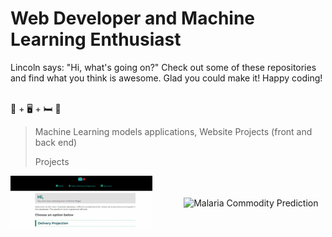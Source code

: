 # Web Developer and Machine Learning Enthusiast

<!--![Tiprock network](https://github.com/tiprock-network/tiprock-network/blob/main/codecycle.png?raw=true)-->
<p>Lincoln says: "Hi, what's going on?" Check out some of these repositories and find what you think is awesome. Glad you could make it! Happy coding!</p>
<br>
🍝 + 🖥️ + 🛏️  🔄
<br>

> Machine Learning models applications, Website Projects (front and back end)
>
> Projects

<div style="display: flex; align-items: center; justify-content: space-between;">
  <div style="flex-basis: 45%; margin-right: 5px;">
    <img src="https://github.com/tiprock-network/Intelligent-Antenatal-Care-Assistant-/blob/master/deliverysystem2.gif?raw=true" alt="Intelligent Maternal Assistant" width="300">
  </div>
  <div style="flex-basis: 45%; margin-left: 5px;">
    <img src="https://github.com/HealthIT-Kabarak/Malaria-Commodities-Demand-Prediction-Model/blob/files/Pictures/MalariaCommodities-min.gif?raw=true" alt="Malaria Commodity Prediction" width="300">
  </div>
</div>

